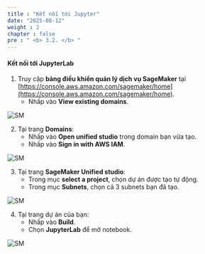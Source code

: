 ```yaml
---
title : "Kết nối tới Jupyter"
date: "2025-08-12"
weight : 2
chapter : false
pre : " <b> 3.2. </b> "
---
```


#### Kết nối tới JupyterLab
1.  Truy cập **bảng điều khiển quản lý dịch vụ SageMaker** tại [https://console.aws.amazon.com/sagemaker/home](https://console.aws.amazon.com/sagemaker/home).
    * Nhấp vào **View existing domains**.

![SM](/DataSciencePlatformWtihJupyterAndSageMaker/images/3.connect/004-SageMaker.png)

2.  Tại trang **Domains**:
    * Nhấp vào **Open unified studio** trong domain bạn vừa tạo.
    * Nhấp vào **Sign in with AWS IAM**.

![SM](/DataSciencePlatformWtihJupyterAndSageMaker/images/3.connect/005-SageMaker.png)

3.  Tại trang **SageMaker Unified studio**:
    * Trong mục **select a project**, chọn dự án được tạo tự động.
    * Trong mục **Subnets**, chọn cả 3 subnets bạn đã tạo.

![SM](/DataSciencePlatformWtihJupyterAndSageMaker/images/3.connect/006-SageMaker.png)

4.  Tại trang dự án của bạn:
    * Nhấp vào **Build**.
    * Chọn **JupyterLab** để mở notebook.

![SM](/DataSciencePlatformWtihJupyterAndSageMaker/images/3.connect/007-SageMaker.png)